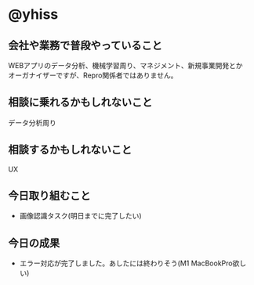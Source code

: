 # @yhiss

## 会社や業務で普段やっていること
WEBアプリのデータ分析、機械学習周り、マネジメント、新規事業開発とか  
オーガナイザーですが、Repro関係者ではありません。  


## 相談に乗れるかもしれないこと
データ分析周り

## 相談するかもしれないこと
UX

## 今日取り組むこと
- 画像認識タスク(明日までに完了したい)

## 今日の成果
- エラー対応が完了しました。あしたには終わりそう(M1 MacBookPro欲しい)
